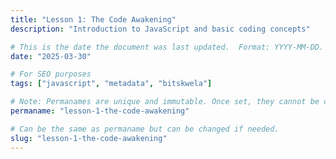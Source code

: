 ```yaml
---
title: "Lesson 1: The Code Awakening"
description: "Introduction to JavaScript and basic coding concepts"

# This is the date the document was last updated.  Format: YYYY-MM-DD.
date: "2025-03-30"

# For SEO purposes
tags: ["javascript", "metadata", "bitskwela"]

# Note: Permanames are unique and immutable. Once set, they cannot be changed.  You may change the filename but not this.
permaname: "lesson-1-the-code-awakening"

# Can be the same as permaname but can be changed if needed.
slug: "lesson-1-the-code-awakening"
---
```

